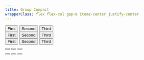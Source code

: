 ```yaml
---
title: Group Compact
wrapperClass: flex flex-col gap-8 items-center justify-center
---
```


<div class="vv-button-group
            vv-button-group--compact" role="group">
    <button type="button" 
            class="vv-button">
        First
    </button>
    <button type="button" 
            class="vv-button" 
            aria-selected="true">
        Second
    </button>
    <button type="button" 
            class="vv-button">
        Third
    </button>
</div>

<div class="vv-button-group 
            vv-button-group--compact" role="group">
    <button type="button" 
            class="vv-button
                   vv-button--rounded">
        First
    </button>
    <button type="button" 
            class="vv-button
                   vv-button--rounded" 
            aria-selected="true">
        Second
    </button>
    <button type="button" 
            class="vv-button
                   vv-button--rounded">
        Third
    </button>
</div>

<div class="vv-button-group 
            vv-button-group--compact" role="group">
    <button type="button" 
            class="vv-button 
                   vv-button--action">
        <IconifyIcon icon="akar-icons:pencil" />
        First
    </button>
    <button type="button" 
            class="vv-button 
                   vv-button--action" 
            aria-selected="true">
         <IconifyIcon icon="akar-icons:cut" />
        Second
    </button>
    <button type="button" 
            class="vv-button 
                   vv-button--action">
        <IconifyIcon icon="akar-icons:copy" />
        Third
    </button>
</div>

<div class="vv-button-group 
            vv-button-group--compact" role="group">
    <button type="button" 
            class="vv-button 
                   vv-button--action" 
            title="First">
        <IconifyIcon icon="akar-icons:pencil" />
    </button>
    <button type="button" 
            class="vv-button 
                   vv-button--action" 
            title="Second" 
            aria-selected="true">
         <IconifyIcon icon="akar-icons:cut" />
    </button>
    <button type="button" 
            class="vv-button
                   vv-button--action" 
            title="Third">
        <IconifyIcon icon="akar-icons:copy" />
    </button>
</div>

<div class="vv-button-group 
            vv-button-group--compact" role="group">
    <button type="button" 
            class="vv-button 
                   vv-button--action-quiet" 
            title="First">
        <IconifyIcon icon="akar-icons:pencil" />
    </button>
    <button type="button" 
            class="vv-button 
                   vv-button--action-quiet" 
            title="Second" 
            aria-selected="true">
         <IconifyIcon icon="akar-icons:cut" />
    </button>
    <button type="button" 
            class="vv-button 
                   vv-button--action-quiet" 
            title="Third">
        <IconifyIcon icon="akar-icons:copy" />
    </button>
</div>